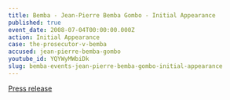 ```yaml
---
title: Bemba - Jean-Pierre Bemba Gombo - Initial Appearance
published: true
event_date: 2008-07-04T00:00:00.000Z
action: Initial Appearance
case: the-prosecutor-v-bemba
accused: jean-pierre-bemba-gombo
youtube_id: YQYWyMWbiDk
slug: bemba-events-jean-pierre-bemba-gombo-initial-appearance
---
```



[Press release](https://www.icc-cpi.int/Pages/item.aspx?name=first%20appearance%20of%20jean_pierre%20bemba%20before%20the%20pre-trial%20chamber%20iii)